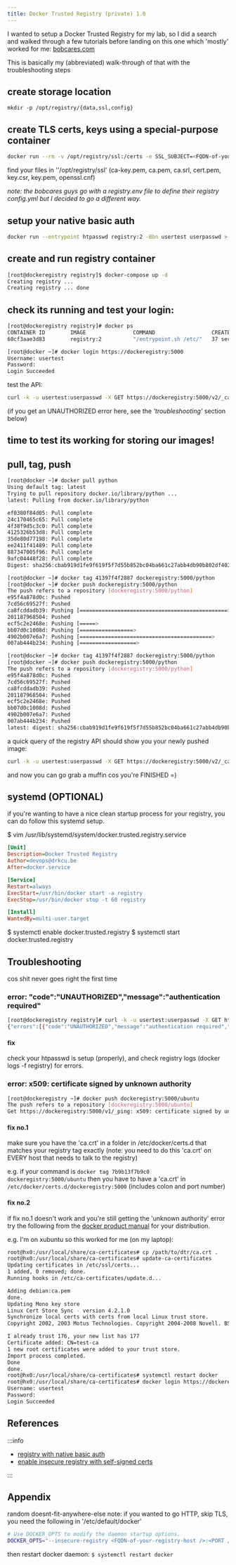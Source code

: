 ```yaml
---
title: Docker Trusted Registry (private) 1.0
---
```


I wanted to setup a Docker Trusted Registry for my lab, so I did a search and walked through a few tutorials before landing on this one which 'mostly' worked for me: [bobcares.com](https://bobcares.com/blog/docker-private-repository/2/)

This is basically my (abbreviated) walk-through of that with the troubleshooting steps

## create storage location

`mkdir -p /opt/registry/{data,ssl,config}`

## create TLS certs, keys using a special-purpose container

```bash
docker run --rm -v /opt/registry/ssl:/certs -e SSL_SUBJECT=<FQDN-of-your-registry-host /> paulczar/omgwtfssl
```

find your files in ''/opt/registry/ssl' (ca-key.pem, ca.pem, ca.srl, cert.pem, key.csr, key.pem, openssl.cnf)

_note: the bobcares guys go with a registry.env file to define their registry config.yml but I decided to go a different way._

## setup your native basic auth

```bash
docker run --entrypoint htpasswd registry:2 -Bbn usertest userpasswd > auth/htpasswd
```

## create and run registry container

```bash
[root@dockeregistry registry]$ docker-compose up -d
Creating registry ...
Creating registry ... done
```

## check its running and test your login:

```bash
[root@dockeregistry registry]# docker ps
CONTAINER ID        IMAGE               COMMAND                  CREATED             STATUS              PORTS                    NAMES
60cf3aae3d83        registry:2          "/entrypoint.sh /etc/"   37 seconds ago      Up 35 seconds       0.0.0.0:5000->5000/tcp   registry
```

```bash
[root@docker ~]# docker login https://dockeregistry:5000
Username: usertest
Password:
Login Succeeded
```

test the API:

```bash
curl -k -u usertest:userpasswd -X GET https://dockeregistry:5000/v2/_catalog
```

(if you get an UNAUTHORIZED error here, see the *'troubleshooting'* section below)

## time to test its working for storing our images!

## pull, tag, push

```bash
[root@docker ~]# docker pull python
Using default tag: latest
Trying to pull repository docker.io/library/python ...
latest: Pulling from docker.io/library/python

ef0380f84d05: Pull complete
24c170465c65: Pull complete
4f38f9d5c3c0: Pull complete
4125326b53d8: Pull complete
35de80d77198: Pull complete
ee2411f41489: Pull complete
887347005f96: Pull complete
9afc04448f28: Pull complete
Digest: sha256:cbab919d1fe9f619f5f7d55b852bc04ba661c27abb4db90b802df40287e0f541

[root@docker ~]# docker tag 41397f4f2887 dockeregistry:5000/python
[root@docker ~]# docker push dockeregistry:5000/python
The push refers to a repository [dockeregistry:5000/python]
e95f4a878d0c: Pushed
7cd56c69527f: Pushed
ca8fcddadb39: Pushing [===============================================>   ] 59.26 MB/61.89 MB
201187968504: Pushed
ecf5c2e2468e: Pushing [=====>                                             ] 33.47 MB/318.7 MB
bb07d0c1008d: Pushing [=================>                                 ] 42.44 MB/122.9 MB
4902b007e6a7: Pushing [==========================================>        ] 38.14 MB/44.55 MB
007ab444b234: Pushing [==================>                                ] 45.04 MB/123.4 MB

[root@docker ~]# docker tag 41397f4f2887 dockeregistry:5000/python
[root@docker ~]# docker push dockeregistry:5000/python
The push refers to a repository [dockeregistry:5000/python]
e95f4a878d0c: Pushed
7cd56c69527f: Pushed
ca8fcddadb39: Pushed
201187968504: Pushed
ecf5c2e2468e: Pushed
bb07d0c1008d: Pushed
4902b007e6a7: Pushed
007ab444b234: Pushed
latest: digest: sha256:cbab919d1fe9f619f5f7d55b852bc04ba661c27abb4db90b802df40287e0f541 size: 2007
```

a quick query of the registry API should show you your newly pushed image:

```bash
curl -k -u usertest:userpasswd -X GET https://dockeregistry:5000/v2/_catalog
```

and now you can go grab a muffin cos you're FINISHED =)

## systemd (OPTIONAL)

if you're wanting to have a nice clean startup process for your registry, you can do follow this systemd setup.

$ vim /usr/lib/systemd/system/docker.trusted.registry.service

```ini
[Unit]
Description=Docker Trusted Registry
Author=devops@drkcu.be
After=docker.service

[Service]
Restart=always
ExecStart=/usr/bin/docker start -a registry
ExecStop=/usr/bin/docker stop -t 60 registry

[Install]
WantedBy=multi-user.target
```

$ systemctl enable docker.trusted.registry
$ systemctl start docker.trusted.registry

## Troubleshooting

cos shit never goes right the first time

### error: "code":"UNAUTHORIZED","message":"authentication required"

```bash
[root@dockeregistry registry]# curl -k -u usertest:userpasswd -X GET https://dockeregistry:5000/v2/_catalog
{"errors":[{"code":"UNAUTHORIZED","message":"authentication required","detail":[{"Type":"registry","Class":"","Name":"catalog","Action":"*"}]}]}
```

#### fix

check your htpasswd is setup (properly), and check registry logs (docker logs -f registry) for errors.

### error: x509: certificate signed by unknown authority

```bash
[root@dockeregistry ~]# docker push dockeregistry:5000/ubuntu
The push refers to a repository [dockeregistry:5000/ubuntu]
Get https://dockeregistry:5000/v1/_ping: x509: certificate signed by unknown authority
```

#### fix no.1

make sure you have the 'ca.crt' in a folder in /etc/docker/certs.d that matches your registry tag exactly (note: you need to do this 'ca.crt' on EVERY host that needs to talk to the registry)

e.g.
if your command is `docker tag 7b9b13f7b9c0 dockeregistry:5000/ubuntu`
then you have to have a 'ca.crt' in `/etc/docker/certs.d/dockeregistry:5000` (includes colon and port number)

#### fix no.2

if fix no.1 doesn't work and you're still getting the 'unknown authority' error try the following from the [docker product manual](https://docs.docker.com/datacenter/dtr/2.2/guides/user/access-dtr/#windows) for your distribution.

e.g. I'm on xubuntu so this worked for me (on my laptop):

```bash
root@hx0:/usr/local/share/ca-certificates# cp /path/to/dtr/ca.crt .
root@hx0:/usr/local/share/ca-certificates# update-ca-certificates
Updating certificates in /etc/ssl/certs...
1 added, 0 removed; done.
Running hooks in /etc/ca-certificates/update.d...

Adding debian:ca.pem
done.
Updating Mono key store
Linux Cert Store Sync - version 4.2.1.0
Synchronize local certs with certs from local Linux trust store.
Copyright 2002, 2003 Motus Technologies. Copyright 2004-2008 Novell. BSD licensed.

I already trust 176, your new list has 177
Certificate added: CN=test-ca
1 new root certificates were added to your trust store.
Import process completed.
Done
done.
root@hx0:/usr/local/share/ca-certificates# systemctl restart docker
root@hx0:/usr/local/share/ca-certificates# docker login https://dockeregistry:5000
Username: usertest
Password:
Login Succeeded
```

## References

:::info

* [registry with native basic auth](https://docs.docker.com/registry/deploying/#native-basic-auth)
* [enable insecure registry with self-signed certs](https://docs.docker.com/registry/insecure/#using-self-signed-certificates)

:::

## Appendix

random doesnt-fit-anywhere-else note: if you wanted to go HTTP, skip TLS, you need the following in '/etc/default/docker'

```bash
# Use DOCKER_OPTS to modify the daemon startup options.
DOCKER_OPTS="--insecure-registry <FQDN-of-your-registry-host />:<PORT />"
```

then restart docker daemon: `$ systemctl restart docker`

